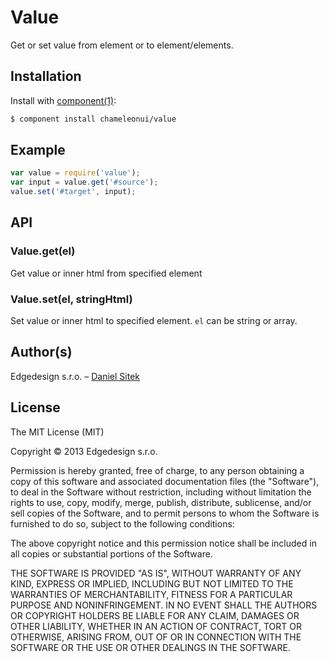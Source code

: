 # Value

Get or set value from element or to element/elements.

## Installation

Install with [component(1)](http://component.io):

```sh
$ component install chameleonui/value
```

## Example

```js
var value = require('value');
var input = value.get('#source');
value.set('#target', input);
```

## API

### Value.get(el)
Get value or inner html from specified element

### Value.set(el, stringHtml)
Set value or inner html to specified element. `el` can be string or array.


## Author(s)

Edgedesign s.r.o. – [Daniel Sitek](https://github.com/danielsitek)

## License

The MIT License (MIT)

Copyright © 2013 Edgedesign s.r.o.

Permission is hereby granted, free of charge, to any person obtaining a copy
of this software and associated documentation files (the "Software"), to deal
in the Software without restriction, including without limitation the rights
to use, copy, modify, merge, publish, distribute, sublicense, and/or sell
copies of the Software, and to permit persons to whom the Software is
furnished to do so, subject to the following conditions:

The above copyright notice and this permission notice shall be included in
all copies or substantial portions of the Software.

THE SOFTWARE IS PROVIDED "AS IS", WITHOUT WARRANTY OF ANY KIND, EXPRESS OR
IMPLIED, INCLUDING BUT NOT LIMITED TO THE WARRANTIES OF MERCHANTABILITY,
FITNESS FOR A PARTICULAR PURPOSE AND NONINFRINGEMENT. IN NO EVENT SHALL THE
AUTHORS OR COPYRIGHT HOLDERS BE LIABLE FOR ANY CLAIM, DAMAGES OR OTHER
LIABILITY, WHETHER IN AN ACTION OF CONTRACT, TORT OR OTHERWISE, ARISING FROM,
OUT OF OR IN CONNECTION WITH THE SOFTWARE OR THE USE OR OTHER DEALINGS IN
THE SOFTWARE.